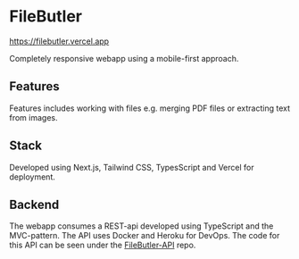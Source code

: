 # FileButler

https://filebutler.vercel.app

Completely responsive webapp using a mobile-first approach. 

## Features

Features includes working with files e.g. merging PDF files or extracting text from images. 

## Stack
Developed using Next.js, Tailwind CSS, TypesScript and Vercel for deployment.

## Backend
The webapp consumes a REST-api developed using TypeScript and the MVC-pattern. The API uses Docker and Heroku for DevOps. The code for this API can be seen under the [FileButler-API](https://github.com/a-lundsgaard/FileButler-API) repo. 
